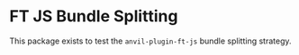 # FT JS Bundle Splitting

This package exists to test the `anvil-plugin-ft-js` bundle splitting strategy.
